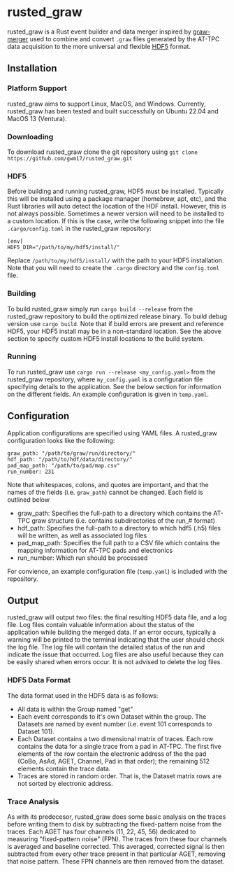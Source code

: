 # rusted_graw

rusted_graw is a Rust event builder and data merger inspired by [graw-merger](https://github.com/ATTPC/graw-merger) used to combine and convert `.graw` files generated by the AT-TPC data acquisition to the more universal and flexible [HDF5](https://www.hdfgroup.org/) format.

## Installation

### Platform Support

rusted_graw aims to support Linux, MacOS, and Windows. Currently, rusted_graw has been tested and built successfully on Ubuntu 22.04 and MacOS 13 (Ventura).

### Downloading

To download rusted_graw clone the git repository using `git clone https://github.com/gwm17/rusted_graw.git`

### HDF5

Before building and running rusted_graw, HDF5 must be installed. Typically this will be installed using a package manager (homebrew, apt, etc), and the Rust libraries will auto detect the location of the HDF install. However, this is not always possible. Sometimes a newer version will need to be installed to a custom location. If this is the case, write the following snippet into the file `.cargo/config.toml` in the rusted_graw repository:

```[toml]
[env]
HDF5_DIR="/path/to/my/hdf5/install/"
```

Replace `/path/to/my/hdf5/install/` with the path to your HDF5 installation. Note that you will need to create the `.cargo` directory and the `config.toml` file.

### Building

To build rusted_graw simply run `cargo build --release` from the rusted_graw repository to build the optimized release binary. To build debug version use `cargo build`. Note that if build errors are present and reference HDF5, your HDF5 install may be in a non-standard location. See the above section to specify custom HDF5 install locations to the build system.

### Running

To run rusted_graw use `cargo run --release <my_config.yaml>` from the rusted_graw repository, where `my_config.yaml` is a configuration file specifying details to the application. See the below section for information on the different fields. An example configuration is given in `temp.yaml`.

## Configuration

Application configurations are specified using YAML files. A rusted_graw configuration looks like the following:

```[yaml]
graw_path: "/path/to/graw/run/directory/"
hdf_path: "/path/to/hdf/data/directory/"
pad_map_path: "/path/to/pad/map.csv"
run_number: 231
```

Note that whitespaces, colons, and quotes are important, and that the names of the fields (i.e. `graw_path`) cannot be changed. Each field is outlined below

- graw_path: Specifies the full-path to a directory which contains the AT-TPC graw structure (i.e. contains subdirectories of the run_# format)
- hdf_path: Specifies the full-path to a directory to which hdf5 (.h5) files will be written, as well as associated log files
- pad_map_path: Specifies the full path to a CSV file which contains the mapping information for AT-TPC pads and electronics
- run_number: Which run should be processed

For convience, an example configuration file (`temp.yaml`) is included with the repository.

## Output

rusted_graw will output two files: the final resulting HDF5 data file, and a log file. Log files contain valuable information about the status of the application while building the merged data. If an error occurs, typically a warning will be printed to the terminal indicating that the user should check the log file. The log file will contain the detailed status of the run and indicate the issue that occurred. Log files are also useful because they can be easily shared when errors occur. It is not advised to delete the log files.

### HDF5 Data Format

The data format used in the HDF5 data is as follows:

- All data is within the Group named "get"
- Each event corresponds to it's own Dataset within the group. The Datasets are named by event number (i.e. event 101 corresponds to Dataset 101).
- Each Dataset contains a two dimensional matrix of traces. Each row contains the data for a single trace from a pad in AT-TPC. The first five elements of the row contain the electronic address of the the pad (CoBo, AsAd, AGET, Channel, Pad in that order); the remaining 512 elements contain the trace data.
- Traces are stored in random order. That is, the Dataset matrix rows are not sorted by electronic address.

### Trace Analysis

As with its predecesor, rusted_graw does some basic analysis on the traces before writing them to disk by subtracting the fixed-pattern noise from the traces. Each AGET has four channels (11, 22, 45, 56) dedicated to measuring "fixed-pattern noise" (FPN). The traces from these four channels is averaged and baseline corrected. This averaged, corrected signal is then subtracted from every other trace present in that particular AGET, removing that noise pattern. These FPN channels are then removed from the dataset.
